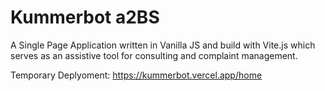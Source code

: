 # Kummerbot a2BS

A Single Page Application written in Vanilla JS and build with Vite.js which serves as an assistive tool for consulting and complaint management.

Temporary Deplyoment: https://kummerbot.vercel.app/home
